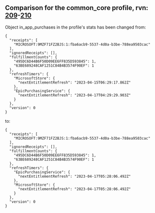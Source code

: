## Comparison for the common_core profile, rvn: [209](https://github.com/PRO100KatYT/FortniteProfileRevisions/tree/main/profiles/common_core/209%20common_core.json)-[210](https://github.com/PRO100KatYT/FortniteProfileRevisions/tree/main/profiles/common_core/210%20common_core.json)

Object in_app_purchases in the profile's stats has been changed from:

```
{
  "receipts": [
    "MICROSOFT:9MZF71FZ2BJS:1:fba6acb9-5537-4d0a-b3be-788ea9503cac"
  ],
  "ignoredReceipts": [],
  "fulfillmentCounts": {
    "495DC6D44B6F50D09EE6FF835D593845": 1,
    "63BE689248CAF1251C84B4B3574F90EF": 1
  },
  "refreshTimers": {
    "MicrosoftStore": {
      "nextEntitlementRefresh": "2023-04-15T06:29:17.862Z"
    },
    "EpicPurchasingService": {
      "nextEntitlementRefresh": "2023-04-17T04:29:29.903Z"
    }
  },
  "version": 0
}
```

to:

```
{
  "receipts": [
    "MICROSOFT:9MZF71FZ2BJS:1:fba6acb9-5537-4d0a-b3be-788ea9503cac"
  ],
  "ignoredReceipts": [],
  "fulfillmentCounts": {
    "495DC6D44B6F50D09EE6FF835D593845": 1,
    "63BE689248CAF1251C84B4B3574F90EF": 1
  },
  "refreshTimers": {
    "EpicPurchasingService": {
      "nextEntitlementRefresh": "2023-04-17T05:28:06.492Z"
    },
    "MicrosoftStore": {
      "nextEntitlementRefresh": "2023-04-17T05:28:06.492Z"
    }
  },
  "version": 0
}
```

<br><br>
